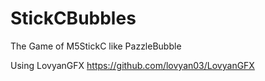 # StickCBubbles
The Game of M5StickC  like PazzleBubble

Using LovyanGFX
https://github.com/lovyan03/LovyanGFX
